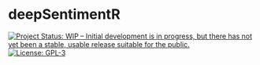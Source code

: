 # deepSentimentR

[![Project Status: WIP – Initial development is in progress, but there has not yet been a stable, usable release suitable for the public.](https://www.repostatus.org/badges/latest/wip.svg)](https://www.repostatus.org/#wip) [![License: GPL-3](https://img.shields.io/badge/License-GPLv3-yellow.svg)](https://opensource.org/licenses/GPL-3.0)
